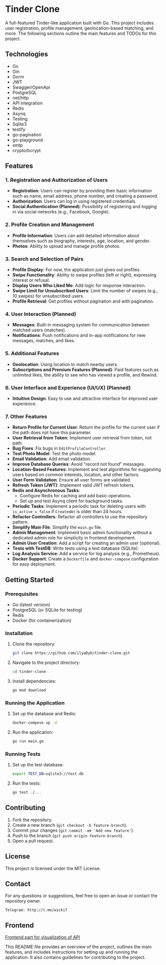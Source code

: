 # Tinder Clone

A full-featured Tinder-like application built with Go. This project includes user registration, profile management, geolocation-based matching, and more. The following sections outline the main features and TODOs for this project.

## Technologies
* Go
* Gin
* Gorm
* JWT
* Swagger/OpenApi
* PostgreSQL
* net/http
* API integration
* Redis
* Asynq
* Testing
* Sqlite3
* testify
* go-pagination
* go-playground
* smtp
* crypto/bcrypt

## Features

### 1. Registration and Authorization of Users
- **Registration**: Users can register by providing their basic information such as name, email address, phone number, and creating a password.
- **Authorization**: Users can log in using registered credentials.
- **Social Authentication (Planned)**: Possibility of registering and logging in via social networks (e.g., Facebook, Google).

### 2. Profile Creation and Management
- **Profile Information**: Users can add detailed information about themselves such as biography, interests, age, location, and gender.
- **Photos**: Ability to upload and manage profile photos.

### 3. Search and Selection of Pairs
- **Profile Display**: For now, the application just gives out profiles.
- **Swipe Functionality**: Ability to swipe profiles (left or right), expressing interest or refusal.
- **Display Users Who Liked Me**: Add logic for response interaction.
- **Swipe Limit for Unsubscribed Users**: Limit the number of swipes (e.g., 10 swipes) for unsubscribed users.
- **Profile Retrieval**: Get profiles without pagination and with pagination.

### 4. User Interaction (Planned)
- **Messages**: Built-in messaging system for communication between matched users (matches).
- **Notifications**: Push notifications and in-app notifications for new messages, matches, and likes.

### 5. Additional Features
- **Geolocation**: Using location to match nearby users.
- **Subscriptions and Premium Features (Planned)**: Paid features such as unlimited likes, the ability to see who has viewed a profile, and Rewind.

### 6. User Interface and Experience (UI/UX) (Planned)
- **Intuitive Design**: Easy to use and attractive interface for improved user experience.

### 7. Other Features
- **Return Profile for Current User**: Return the profile for the current user if the path does not have this parameter.
- **User Retrieval from Token**: Implement user retrieval from token, not path.
- **Bug Fixes**: Fix bugs in `EditProfileController`.
- **Test Photo Model**: Test the photo model.
- **Email Validation**: Add email validation.
- **Improve Database Queries**: Avoid "record not found" messages.
- **Location-Based Features**: Implement and test algorithms for suggesting users based on common interests, location, and other factors.
- **User Form Validation**: Ensure all user forms are validated.
- **Refresh Token (JWT)**: Implement valid JWT refresh tokens.
- **Redis and Asynchronous Tasks**: 
  - Configure Redis for caching and add basic operations.
  - Set up and test Asynq client for background tasks.
- **Periodic Tasks**: Implement a periodic task for deleting users with `is_active = false` if `CreatedAt` is older than 24 hours.
- **Refactor Controllers**: Refactor all controllers to use the repository pattern.
- **Simplify Main File**: Simplify the `main.go` file.
- **Admin Management**: Implement basic admin functionality without a dedicated admin role for simplicity in frontend development.
- **Admin User Creation**: Add a script for creating an admin user (optional).
- **Tests with TestDB**: Write tests using a test database (SQLite).
- **Log Analysis Service**: Add a service for log analysis (e.g., Prometheus).
- **Docker Support**: Create a `Dockerfile` and `docker-compose` configuration for easy deployment.

## Getting Started

### Prerequisites
- Go (latest version)
- PostgreSQL (or SQLite for testing)
- Redis
- Docker (for containerization)

### Installation
1. Clone the repository:
    ```sh
    git clone https://github.com/ilyaDyb/tinder-clone.git
    ```
2. Navigate to the project directory:
    ```sh
    cd tinder-clone
    ```
3. Install dependencies:
    ```sh
    go mod download
    ```

### Running the Application
1. Set up the database and Redis:
    ```sh
    docker-compose up -d
    ```
2. Run the application:
    ```sh
    go run main.go
    ```

### Running Tests
1. Set up the test database:
    ```sh
    export TEST_DB=sqlite3://test.db
    ```
2. Run the tests:
    ```sh
    go test ./...
    ```

## Contributing
1. Fork the repository.
2. Create a new branch (`git checkout -b feature-branch`).
3. Commit your changes (`git commit -am 'Add new feature'`).
4. Push to the branch (`git push origin feature-branch`).
5. Open a pull request.

## License
This project is licensed under the MIT License.

## Contact
For any questions or suggestions, feel free to open an issue or contact the repository owner.

`Telegram: http://t.me/wicki7`

## Frontend
[Frontend part for visualization of API](https://github.com/ilyaDyb/tinder_frontend)

This README file provides an overview of the project, outlines the main features, and includes instructions for setting up and running the application. It also contains guidelines for contributing to the project.
